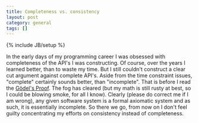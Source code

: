 ```yaml
---
title: Completeness vs. consistency
layout: post
category: general
tags: []
---
```

{% include JB/setup %}

In the early days of my programming career I was obsessed with completeness of the API's I was constructing. Of course, over the years I learned better, than to waste my time. But I still couldn't construct a clear cut argument against complete API's. Aside from the time constraint issues, "complete" certainly sounds better, than "incomplete". That is before I read the [Gödel's Proof](http://www.amazon.com/Godels-Proof-Ernest-Nagel/dp/0814758169). The fog has cleared (but my math is still rusty at best, so I could be blowing smoke, for all I know). Clearly (please do correct me if I am wrong), any given software system is a formal axiomatic system and as such, it is essentially incomplete. So there we go, from now on I don't feel guilty concentrating my efforts on consistency instead of completeness.
